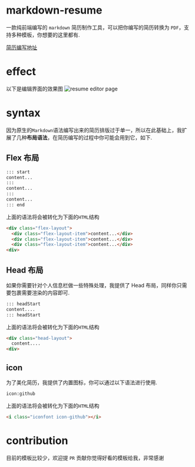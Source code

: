 # markdown-resume
一款纯前端编写的 `markdown` 简历制作工具，可以把你编写的简历转换为 `PDF`，支持多种模板，你想要的这里都有.

[简历编写地址](https://acmenlei.github.io/markdown-resume-to-pdf/dist/)

# effect
以下是编辑界面的效果图
![resume editor page](https://p3-juejin.byteimg.com/tos-cn-i-k3u1fbpfcp/c7627440f4334084955fb7a8ce7b2e0b~tplv-k3u1fbpfcp-watermark.image?)

# syntax
因为原生的`Markdown`语法编写出来的简历排版过于单一，所以在此基础上，我扩展了几种**布局语法**，在简历编写的过程中你可能会用到它，如下.
## Flex 布局
```md
::: start
content...
:::
content...
:::
content...
::: end
```
上面的语法将会被转化为下面的`HTML`结构
```html
<div class="flex-layout">
  <div class="flex-layout-item">content...</div>
  <div class="flex-layout-item">content...</div>
  <div class="flex-layout-item">content...</div>
<div>
```
## Head 布局
如果你需要针对个人信息栏做一些特殊处理，我提供了 Head 布局，同样你只需要包裹需要渲染的内容即可.
```md
::: headStart
content....
::: headStart
```
上面的语法将会被转化为下面的`HTML`结构
```html
<div class="head-layout">
  content....
<div>
```
## icon
为了美化简历，我提供了内置图标，你可以通过以下语法进行使用.
```md
icon:github 
```
上面的语法将会被转化为下面的`HTML`结构
```html
<i class="iconfont icon-github"></i>
```
# contribution
目前的模板比较少，欢迎提 `PR` 贡献你觉得好看的模板给我，非常感谢